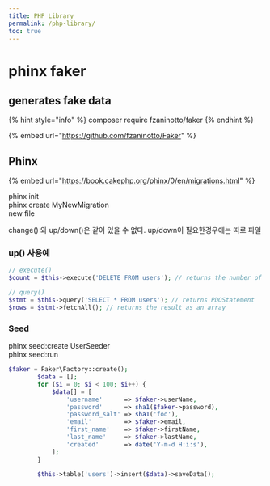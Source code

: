 ```yaml
---
title: PHP Library
permalink: /php-library/
toc: true
---
```


# phinx faker

## generates fake data

{% hint style="info" %}
composer require fzaninotto/faker
{% endhint %}

{% embed url="https://github.com/fzaninotto/Faker" %}

## Phinx

{% embed url="https://book.cakephp.org/phinx/0/en/migrations.html" %}

phinx init   
phinx create MyNewMigration   
new file

change\(\) 와 up/down\(\)은 같이 있을 수 없다. up/down이 필요한경우에는 따로 파일

### up\(\) 사용예

```php
// execute()
$count = $this->execute('DELETE FROM users'); // returns the number of affected rows

// query()
$stmt = $this->query('SELECT * FROM users'); // returns PDOStatement
$rows = $stmt->fetchAll(); // returns the result as an array
```

### Seed

phinx seed:create UserSeeder   
phinx seed:run

```php
$faker = Faker\Factory::create();
        $data = [];
        for ($i = 0; $i < 100; $i++) {
            $data[] = [
                'username'      => $faker->userName,
                'password'      => sha1($faker->password),
                'password_salt' => sha1('foo'),
                'email'         => $faker->email,
                'first_name'    => $faker->firstName,
                'last_name'     => $faker->lastName,
                'created'       => date('Y-m-d H:i:s'),
            ];
        }

        $this->table('users')->insert($data)->saveData();
```

